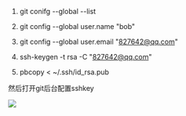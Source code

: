 1. git conifg --global --list

1. git config --global user.name "bob"

1. git config --global user.email "827642@qq.com"

1. ssh-keygen -t rsa -C "827642@qq.com"

1. pbcopy < ~/.ssh/id_rsa.pub





然后打开git后台配置sshkey

![](https://gitee.com/hxc8/images5/raw/master/img/202407180000772.jpg)

